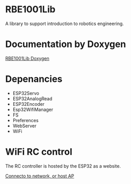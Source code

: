# RBE1001Lib
A library to support introduction to robotics engineering. 

# Documentation by Doxygen

[RBE1001Lib Doxygen](https://wpiroboticsengineering.github.io/RBE1001Lib/annotated.html)

# Depenancies

* ESP32Servo
* ESP32AnalogRead
* ESP32Encoder
* Esp32WifiManager
* FS
* Preferences
* WebServer
* WiFi

# WiFi RC control

The RC controller is hosted by the ESP32 as a website. 

[Connecto to network, or host AP](https://github.com/madhephaestus/Esp32WifiManager#connect-to-wifi-network)
